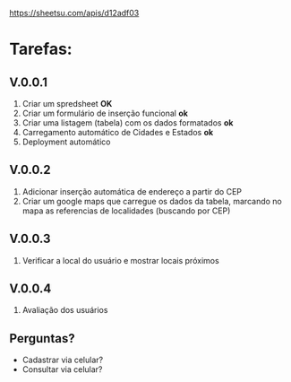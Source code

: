 https://sheetsu.com/apis/d12adf03

Tarefas:
=======

V.0.0.1
---
  1. Criar um spredsheet __OK__
  2. Criar um formulário de inserção funcional  __ok__
  3. Criar uma listagem (tabela) com os dados formatados __ok__
  4. Carregamento automático de Cidades e Estados __ok__
  5. Deployment automático

V.0.0.2
---
  1. Adicionar inserção automática de endereço a partir do CEP
  2. Criar um google maps que carregue os dados da tabela, marcando no mapa
    as referencias de localidades (buscando por CEP)

V.0.0.3
---
  1. Verificar a local do usuário e mostrar locais próximos

V.0.0.4
---
  1. Avaliação dos usuários


Perguntas?
---
- Cadastrar via celular?
- Consultar via celular?
